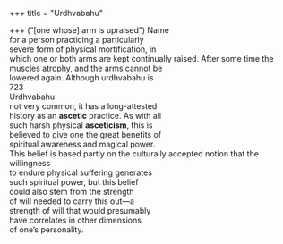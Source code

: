 +++
title = "Urdhvabahu"

+++
(“[one whose] arm is upraised”) Name  
for a person practicing a particularly  
severe form of physical mortification, in  
which one or both arms are kept continually raised. After some time the muscles atrophy, and the arms cannot be  
lowered again. Although urdhvabahu is  
723  
Urdhvabahu  
not very common, it has a long-attested  
history as an **ascetic** practice. As with all  
such harsh physical **asceticism**, this is  
believed to give one the great benefits of  
spiritual awareness and magical power.  
This belief is based partly on the culturally accepted notion that the willingness  
to endure physical suffering generates  
such spiritual power, but this belief  
could also stem from the strength  
of will needed to carry this out—a  
strength of will that would presumably  
have correlates in other dimensions  
of one’s personality.